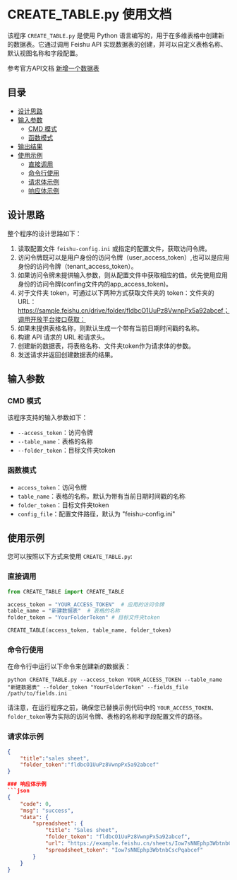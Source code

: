 # CREATE_TABLE.py 使用文档

该程序 `CREATE_TABLE.py` 是使用 Python 语言编写的，用于在多维表格中创建新的数据表。它通过调用 Feishu API 实现数据表的创建，并可以自定义表格名称、默认视图名称和字段配置。

参考官方API文档 [新增一个数据表](https://open.feishu.cn/document/server-docs/docs/bitable-v1/app-table/create)

## 目录

- [设计思路](#设计思路)
- [输入参数](#输入参数)
  - [CMD 模式](#cmd-模式)
  - [函数模式](#函数模式)
- [输出结果](#输出结果)
- [使用示例](#使用示例)
  - [直接调用](#直接调用)
  - [命令行使用](#命令行使用)
  - [请求体示例](#请求体示例)
  - [响应体示例](#响应体示例)

## 设计思路

整个程序的设计思路如下：

1. 读取配置文件 `feishu-config.ini` 或指定的配置文件，获取访问令牌。
2. 访问令牌既可以是用户身份的访问令牌（user_access_token）,也可以是应用身份的访问令牌（tenant_access_token）。
3. 如果访问令牌未提供输入参数，则从配置文件中获取相应的值。优先使用应用身份的访问令牌(confing文件内的app_access_token)。
4. 对于文件夹 token，可通过以下两种方式获取文件夹的 token：文件夹的 URL：https://sample.feishu.cn/drive/folder/fldbcO1UuPz8VwnpPx5a92abcef；调用开放平台接口获取：
5. 如果未提供表格名称，则默认生成一个带有当前日期时间戳的名称。
6. 构建 API 请求的 URL 和请求头。
7. 创建新的数据表，将表格名称、文件夹token作为请求体的参数。
8. 发送请求并返回创建数据表的结果。

## 输入参数

### CMD 模式

该程序支持的输入参数如下：

- `--access_token`：访问令牌
- `--table_name`：表格的名称
- `--folder_token`：目标文件夹token

### 函数模式

- `access_token`：访问令牌
- `table_name`：表格的名称，默认为带有当前日期时间戳的名称
- `folder_token`：目标文件夹token
- `config_file`：配置文件路径，默认为 "feishu-config.ini"

## 使用示例

您可以按照以下方式来使用 `CREATE_TABLE.py`:

### 直接调用

```python
from CREATE_TABLE import CREATE_TABLE

access_token = "YOUR_ACCESS_TOKEN"  # 应用的访问令牌
table_name = "新建数据表"  # 表格的名称
folder_token = "YourFolderToken" # 目标文件夹token

CREATE_TABLE(access_token, table_name, folder_token)
```

### 命令行使用

在命令行中运行以下命令来创建新的数据表：

```
python CREATE_TABLE.py --access_token YOUR_ACCESS_TOKEN --table_name "新建数据表" --folder_token "YourFolderToken" --fields_file /path/to/fields.ini
```

请注意，在运行程序之前，确保您已替换示例代码中的 `YOUR_ACCESS_TOKEN`、`folder_token`等为实际的访问令牌、表格的名称和字段配置文件的路径。

### 请求体示例
```json
{
    "title":"sales sheet",
    "folder_token":"fldbcO1UuPz8VwnpPx5a92abcef"
}

### 响应体示例
```json
{
    "code": 0,
    "msg": "success",
    "data": {
        "spreadsheet": {
            "title": "Sales sheet",
            "folder_token": "fldbcO1UuPz8VwnpPx5a92abcef",
            "url": "https://example.feishu.cn/sheets/Iow7sNNEphp3WbtnbCscPqabcef",
            "spreadsheet_token": "Iow7sNNEphp3WbtnbCscPqabcef"
        }
    }
}
```